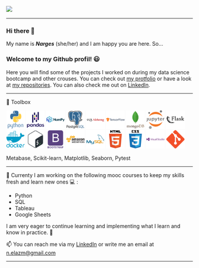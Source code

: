 ![](https://komarev.com/ghpvc/?username=NargesEl&color=2eb8a3&style=plastic&label=Profile+visitors)

---
### Hi there 👋
My name is ***Narges*** (she/her) and I am happy you are here. So...

### Welcome to my Github profil! :smiley:

Here you will find some of the projects I worked on during my data science bootcamp and other crouses. You can check out [my protfolio](https://nargesel.github.io/Portfolio/) or have a look at [my repositories](https://github.com/NargesEl?tab=repositories). You can also check me out on [LinkedIn](https://www.linkedin.com/in/nelazm/).

---

🧰 Toolbox

<img src="https://github.com/devicons/devicon/blob/master/icons/python/python-original-wordmark.svg" alt="Python Logo" width="50" height="50"/> <img src="https://github.com/devicons/devicon/blob/master/icons/pandas/pandas-original-wordmark.svg" alt="Pandas Logo" width="50" height="50"/> <img src= "https://github.com/devicons/devicon/blob/master/icons/numpy/numpy-original-wordmark.svg" alt="Numpy Logo" width="50" height="50"/> <img src= "https://github.com/devicons/devicon/blob/master/icons/postgresql/postgresql-original-wordmark.svg" alt="PostgreSQL Logo" width="50" height="50"/> <img src= "https://github.com/devicons/devicon/blob/master/icons/sqlalchemy/sqlalchemy-original-wordmark.svg" alt="SQLAlchemy Logo" width="50" height="50"/> <img src= "https://github.com/devicons/devicon/blob/master/icons/tensorflow/tensorflow-original-wordmark.svg" alt="TensorFlow Logo" width="50" height="50"/> <img src= "https://github.com/devicons/devicon/blob/master/icons/mongodb/mongodb-original-wordmark.svg" alt="MongoDB Logo" width="50" height="50"/> <img src= "https://github.com/devicons/devicon/blob/master/icons/jupyter/jupyter-original-wordmark.svg" alt="Jupyter Logo" width="50" height="50"/> <img src= "https://github.com/devicons/devicon/blob/master/icons/flask/flask-original-wordmark.svg" alt="Flask Logo" width="50" height="50"/> <img src= "https://github.com/devicons/devicon/blob/master/icons/docker/docker-plain-wordmark.svg" alt="Docker Logo" width="50" height="50"/> <img src= "https://github.com/devicons/devicon/blob/master/icons/bash/bash-original.svg" alt="Bash Logo" width="50" height="50"/> <img src= "https://github.com/devicons/devicon/blob/master/icons/bootstrap/bootstrap-plain-wordmark.svg" alt="Bootstrap Logo" width="50" height="50"/> <img src= "https://github.com/devicons/devicon/blob/master/icons/amazonwebservices/amazonwebservices-original-wordmark.svg" alt="AWS Logo" width="50" height="50"/> <img src= "https://github.com/devicons/devicon/blob/master/icons/mysql/mysql-original-wordmark.svg" alt="MySQL Logo" width="50" height="50"/> <img src= "https://github.com/devicons/devicon/blob/master/icons/html5/html5-original-wordmark.svg" alt="HTML Logo" width="50" height="50"/> <img src= "https://github.com/devicons/devicon/blob/master/icons/css3/css3-original-wordmark.svg" alt="CSS Logo" width="50" height="50"/> <img src= "https://github.com/devicons/devicon/blob/master/icons/visualstudio/visualstudio-plain-wordmark.svg" alt="Visual Studio Logo" width="50" height="50"/> <img src= "https://github.com/devicons/devicon/blob/master/icons/git/git-original.svg" alt="Visual Studio Logo" width="50" height="50"/> 


Metabase, Scikit-learn, Matplotlib, Seaborn, Pytest



---


:open_book:  Currenty I am working on the following mooc courses to keep my skills fresh and learn new ones :computer: :
- Python
- SQL
- Tableau
- Google Sheets

I am very eager to continue learning and implementing what I learn and know in practice. :brain: 

📫 You can reach me via my [LinkedIn](https://www.linkedin.com/in/nelazm/) or write me an email at n.elazm@gmail.com

---


<!--
**NargesEl/NargesEL** is a ✨ _special_ ✨ repository because its `README.md` (this file) appears on your GitHub profile.

Here are some ideas to get you started:

- 🔭 I’m currently working on ...
- 🌱 I’m currently learning ...
- 👯 I’m looking to collaborate on ...
- 🤔 I’m looking for help with ...
- 💬 Ask me about ...

- 😄 Pronouns: ...
- ⚡ Fun fact: ...



## &#x1f4c8; My GitHub Stats
[![Narges's GitHub stats](https://github-readme-stats.vercel.app/api?username=NargesEL&theme=radical)](https://github.com/anuraghazra/github-readme-stats)

-->
